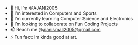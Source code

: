 - 👋 Hi, I’m @AJANI2005
- 👀 I’m interested in Computers and Sports
- 🌱 I’m currently learning Computer Science and Electronics
- 💞️ I’m looking to collaborate on Fun Coding Projects
- 📫 Reach me @ajanismall2005@gmail.com
- ⚡ Fun fact: Im kinda good at art.

<!---
AJANI2005/AJANI2005 is a ✨ special ✨ repository because its `README.md` (this file) appears on your GitHub profile.
You can click the Preview link to take a look at your changes.
--->
